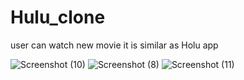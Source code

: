 # Hulu_clone
user can watch  new movie it is similar as Holu app

![Screenshot (10)](https://user-images.githubusercontent.com/79249131/123152736-865cd580-d482-11eb-957a-5ee0a805321f.png)
![Screenshot (8)](https://user-images.githubusercontent.com/79249131/123152757-8d83e380-d482-11eb-9a13-3d6dc7b08405.png)
![Screenshot (11)](https://user-images.githubusercontent.com/79249131/123152767-91b00100-d482-11eb-8765-6f38117f7433.png)
